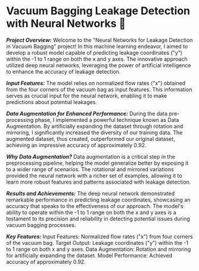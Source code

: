 # **Vacuum Bagging Leakage Detection with Neural Networks 🤖**

_**Project Overview:**_
Welcome to the "Neural Networks for Leakage Detection in Vacuum Bagging" project! In this machine learning endeavor, I aimed to develop a robust model capable of predicting leakage coordinates ("y") within the -1 to 1 range on both the x and y axes. The innovative approach utilized deep neural networks, leveraging the power of artificial intelligence to enhance the accuracy of leakage detection.

_**Input Features:**_
The model relies on normalized flow rates ("x") obtained from the four corners of the vacuum bag as input features. This information serves as crucial input for the neural network, enabling it to make predictions about potential leakages.

_**Data Augmentation for Enhanced Performance:**_
During the data pre-processing phase, I implemented a powerful technique known as Data Augmentation. By artificially expanding the dataset through rotation and mirroring, I significantly increased the diversity of our training data. The augmented dataset, thus created, outperformed our original dataset, achieving an impressive accuracy of approximately 0.92.

_**Why Data Augmentation?**_
Data augmentation is a critical step in the preprocessing pipeline, helping the model generalize better by exposing it to a wider range of scenarios. The rotational and mirrored variations provided the neural network with a richer set of examples, allowing it to learn more robust features and patterns associated with leakage detection.

_**Results and Achievements:**_
The deep neural network demonstrated remarkable performance in predicting leakage coordinates, showcasing an accuracy that speaks to the effectiveness of our approach. The model's ability to operate within the -1 to 1 range on both the x and y axes is a testament to its precision and reliability in detecting potential issues during vacuum bagging processes. 

_**Key Features:**_
Input Features: Normalized flow rates ("x") from four corners of the vacuum bag.
Target Output: Leakage coordinates ("y") within the -1 to 1 range on both x and y axes.
Data Augmentation: Rotation and mirroring for artificially expanding the dataset.
Model Performance: Achieved accuracy of approximately 0.92.
